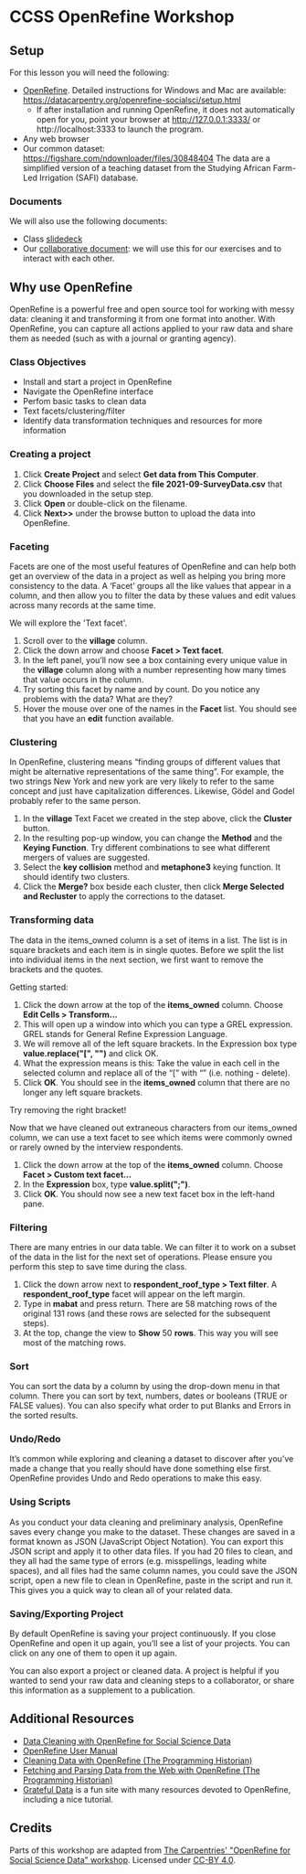 # CCSS OpenRefine Workshop

## Setup
For this lesson you will need the following:
- [OpenRefine](https://openrefine.org/). Detailed instructions for Windows and Mac are available: https://datacarpentry.org/openrefine-socialsci/setup.html 
  - If after installation and running OpenRefine, it does not automatically open for you, point your browser at http://127.0.0.1:3333/ or http://localhost:3333 to launch the program.
- Any web browser
- Our common dataset: https://figshare.com/ndownloader/files/30848404 The data are a simplified version of a teaching dataset from the Studying African Farm-Led Irrigation (SAFI) database.

### Documents
We will also use the following documents:
- Class [slidedeck](https://docs.google.com/presentation/d/161-fwvXzqytGS7KW-VJHlPZO9mPh5BMd9Na_8bdBy_c/edit?usp=sharing)
- Our [collaborative document](https://docs.google.com/document/d/10Z07fxI0ogmSWBLDJJjnp4O2a0bH5bc9j13ujPwHV9g/edit?usp=sharing): we will use this for our exercises and to interact with each other.

## Why use OpenRefine
OpenRefine is a powerful free and open source tool for working with messy data: cleaning it and transforming it from one format into another. With OpenRefine, you can capture all actions applied to your raw data and share them as needed (such as with a journal or granting agency). 
### Class Objectives
- Install and start a project in OpenRefine
- Navigate the OpenRefine interface
- Perfom basic tasks to clean data
- Text facets/clustering/filter
- Identify data transformation techniques and resources for more information

### Creating a project
1. Click **Create Project** and select **Get data from This Computer**.
2. Click **Choose Files** and select the **file 2021-09-SurveyData.csv** that you downloaded in the setup step. 
3. Click **Open** or double-click on the filename.
4. Click **Next>>** under the browse button to upload the data into OpenRefine.

### Faceting
Facets are one of the most useful features of OpenRefine and can help both get an overview of the data in a project as well as helping you bring more consistency to the data. A ‘Facet’ groups all the like values that appear in a column, and then allow you to filter the data by these values and edit values across many records at the same time.

We will explore the 'Text facet'.
1. Scroll over to the **village** column.
2. Click the down arrow and choose **Facet > Text facet**.
3. In the left panel, you’ll now see a box containing every unique value in the **village** column along with a number representing how many times that value occurs in the column.
4. Try sorting this facet by name and by count. Do you notice any problems with the data? What are they?
5. Hover the mouse over one of the names in the **Facet** list. You should see that you have an **edit** function available.

### Clustering
In OpenRefine, clustering means “finding groups of different values that might be alternative representations of the same thing”. For example, the two strings New York and new york are very likely to refer to the same concept and just have capitalization differences. Likewise, Gödel and Godel probably refer to the same person. 
1. In the **village** Text Facet we created in the step above, click the **Cluster** button.
2. In the resulting pop-up window, you can change the **Method** and the **Keying Function**. Try different combinations to see what different mergers of values are suggested.
3. Select the **key collision** method and **metaphone3** keying function. It should identify two clusters.
4. Click the **Merge?** box beside each cluster, then click **Merge Selected and Recluster** to apply the corrections to the dataset.

### Transforming data
The data in the items_owned column is a set of items in a list. The list is in square brackets and each item is in single quotes. Before we split the list into individual items in the next section, we first want to remove the brackets and the quotes.

Getting started:
1. Click the down arrow at the top of the **items_owned** column. Choose **Edit Cells > Transform...**
2. This will open up a window into which you can type a GREL expression. GREL stands for General Refine Expression Language.
3. We will remove all of the left square brackets. In the Expression box type **value.replace("[", "")** and click OK.
4. What the expression means is this: Take the value in each cell in the selected column and replace all of the “[” with “” (i.e. nothing - delete).
5. Click **OK**. You should see in the **items_owned** column that there are no longer any left square brackets.

Try removing the right bracket!

Now that we have cleaned out extraneous characters from our items_owned column, we can use a text facet to see which items were commonly owned or rarely owned by the interview respondents.

1. Click the down arrow at the top of the **items_owned** column. Choose **Facet > Custom text facet...**
2. In the **Expression** box, type **value.split(";")**.
3. Click **OK**.
You should now see a new text facet box in the left-hand pane.

### Filtering
There are many entries in our data table. We can filter it to work on a subset of the data in the list for the next set of operations. Please ensure you perform this step to save time during the class.

1. Click the down arrow next to **respondent_roof_type > Text filter**. A **respondent_roof_type** facet will appear on the left margin.
2. Type in **mabat** and press return. There are 58 matching rows of the original 131 rows (and these rows are selected for the subsequent steps).
3. At the top, change the view to **Show** 50 **rows**. This way you will see most of the matching rows.

### Sort
You can sort the data by a column by using the drop-down menu in that column. There you can sort by text, numbers, dates or booleans (TRUE or FALSE values). You can also specify what order to put Blanks and Errors in the sorted results.

### Undo/Redo
It’s common while exploring and cleaning a dataset to discover after you’ve made a change that you really should have done something else first. OpenRefine provides Undo and Redo operations to make this easy.

### Using Scripts
As you conduct your data cleaning and preliminary analysis, OpenRefine saves every change you make to the dataset. These changes are saved in a format known as JSON (JavaScript Object Notation). You can export this JSON script and apply it to other data files. If you had 20 files to clean, and they all had the same type of errors (e.g. misspellings, leading white spaces), and all files had the same column names, you could save the JSON script, open a new file to clean in OpenRefine, paste in the script and run it. This gives you a quick way to clean all of your related data.

### Saving/Exporting Project
By default OpenRefine is saving your project continuously. If you close OpenRefine and open it up again, you’ll see a list of your projects. You can click on any one of them to open it up again.

You can also export a project or cleaned data. A project is helpful if you wanted to send your raw data and cleaning steps to a collaborator, or share this information as a supplement to a publication.

## Additional Resources

- [Data Cleaning with OpenRefine for Social Science Data](https://datacarpentry.org/openrefine-socialsci/)
- [OpenRefine User Manual](https://docs.openrefine.org/)
- [Cleaning Data with OpenRefine (The Programming Historian)](https://programminghistorian.org/en/lessons/cleaning-data-with-openrefine)
- [Fetching and Parsing Data from the Web with OpenRefine (The Programming Historian)](https://programminghistorian.org/en/lessons/fetch-and-parse-data-with-openrefine)
- [Grateful Data](https://github.com/scottythered/gratefuldata/wiki) is a fun site with many resources devoted to OpenRefine, including a nice tutorial.

## Credits
Parts of this workshop are adapted from [The Carpentries' "OpenRefine for Social Science Data" workshop](https://datacarpentry.org/openrefine-socialsci/). Licensed under [CC-BY 4.0](https://creativecommons.org/licenses/by/4.0/).
